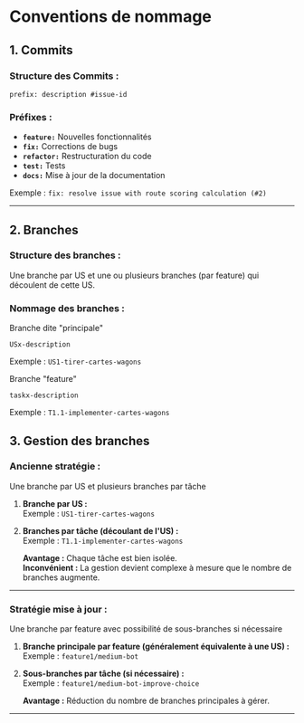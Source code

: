 # Conventions de nommage

## **1. Commits**

### **Structure des Commits :**

```
prefix: description #issue-id
```

### **Préfixes :**
- **`feature:`** Nouvelles fonctionnalités
- **`fix:`** Corrections de bugs
- **`refactor:`** Restructuration du code
- **`test:`** Tests
- **`docs:`** Mise à jour de la documentation

Exemple : `fix: resolve issue with route scoring calculation (#2)`

---

## **2. Branches**

### **Structure des branches :**

Une branche par US et une ou plusieurs branches (par feature) qui découlent de cette US.

### **Nommage des branches :**

Branche dite "principale"

```
USx-description
```

Exemple : `US1-tirer-cartes-wagons`

Branche "feature"

```
taskx-description
```

Exemple : `T1.1-implementer-cartes-wagons`

## **3. Gestion des branches**

### **Ancienne stratégie :**
Une branche par US et plusieurs branches par tâche

1. **Branche par US :**  
   Exemple : `US1-tirer-cartes-wagons`

2. **Branches par tâche (découlant de l'US) :**  
   Exemple : `T1.1-implementer-cartes-wagons`


   **Avantage :** Chaque tâche est bien isolée.  
   **Inconvénient :** La gestion devient complexe à mesure que le nombre de branches augmente.

---

### **Stratégie mise à jour :**
Une branche par feature avec possibilité de sous-branches si nécessaire

1. **Branche principale par feature (généralement équivalente à une US) :**  
   Exemple : `feature1/medium-bot`

2. **Sous-branches par tâche (si nécessaire) :**  
   Exemple : `feature1/medium-bot-improve-choice`

   **Avantage :** Réduction du nombre de branches principales à gérer.  

---




